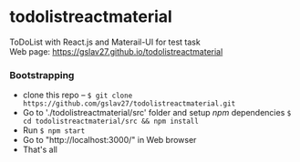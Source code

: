 # todolistreactmaterial
ToDoList with React.js and Materail-UI for test task  
Web page: https://gslav27.github.io/todolistreactmaterial

### Bootstrapping

- clone this repo – `$ git clone https://github.com/gslav27/todolistreactmaterial.git`
- Go to './todolistreactmaterial/src' folder and setup *npm* dependencies `$ cd todolistreactmaterial/src && npm install`
- Run `$ npm start`
- Go to "http://localhost:3000/" in Web browser
- That's all
